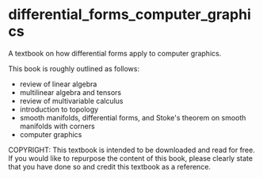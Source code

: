 # differential_forms_computer_graphics
A textbook on how differential forms apply to computer graphics.

This book is roughly outlined as follows:
* review of linear algebra
* multilinear algebra and tensors
* review of multivariable calculus
* introduction to topology
* smooth manifolds, differential forms, and Stoke's theorem on smooth manifolds with corners
* computer graphics

COPYRIGHT: This textbook is intended to be downloaded and read for free. If you would like to repurpose the content of this book, please clearly state that you have done so and credit this textbook as a reference.
